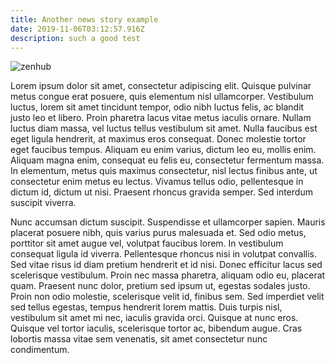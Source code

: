 ```yaml
---
title: Another news story example
date: 2019-11-06T03:12:57.916Z
description: such a good test
---
```


![zenhub](/img/apple-touch-icon.png 'zenhub icon')

Lorem ipsum dolor sit amet, consectetur adipiscing elit. Quisque pulvinar metus congue erat posuere, quis elementum nisl ullamcorper. Vestibulum luctus, lorem sit amet tincidunt tempor, odio nibh luctus felis, ac blandit justo leo et libero. Proin pharetra lacus vitae metus iaculis ornare. Nullam luctus diam massa, vel luctus tellus vestibulum sit amet. Nulla faucibus est eget ligula hendrerit, at maximus eros consequat. Donec molestie tortor eget faucibus tempus. Aliquam eu enim varius, dictum leo eu, mollis enim. Aliquam magna enim, consequat eu felis eu, consectetur fermentum massa. In elementum, metus quis maximus consectetur, nisl lectus finibus ante, ut consectetur enim metus eu lectus. Vivamus tellus odio, pellentesque in dictum id, dictum ut nisi. Praesent rhoncus gravida semper. Sed interdum suscipit viverra.

Nunc accumsan dictum suscipit. Suspendisse et ullamcorper sapien. Mauris placerat posuere nibh, quis varius purus malesuada et. Sed odio metus, porttitor sit amet augue vel, volutpat faucibus lorem. In vestibulum consequat ligula id viverra. Pellentesque rhoncus nisi in volutpat convallis. Sed vitae risus id diam pretium hendrerit et id nisi. Donec efficitur lacus sed scelerisque vestibulum. Proin nec massa pharetra, aliquam odio eu, placerat quam. Praesent nunc dolor, pretium sed ipsum ut, egestas sodales justo. Proin non odio molestie, scelerisque velit id, finibus sem. Sed imperdiet velit sed tellus egestas, tempus hendrerit lorem mattis. Duis turpis nisl, vestibulum sit amet mi nec, iaculis gravida orci. Quisque at nunc eros. Quisque vel tortor iaculis, scelerisque tortor ac, bibendum augue. Cras lobortis massa vitae sem venenatis, sit amet consectetur nunc condimentum.
